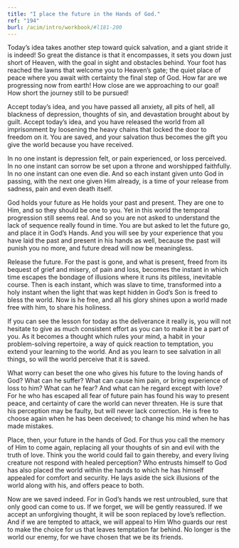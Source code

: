 ```yaml
---
title: "I place the future in the Hands of God."
ref: "194"
burl: /acim/intro/workbook/#l181-200
---
```


Today’s idea takes another step toward quick salvation, and a giant
stride it is indeed! So great the distance is that it encompasses, it
sets you down just short of Heaven, with the goal in sight and obstacles
behind. Your foot has reached the lawns that welcome you to Heaven’s
gate; the quiet place of peace where you await with certainty the final
step of God. How far are we progressing now from earth! How close are we
approaching to our goal! How short the journey still to be pursued!

Accept today’s idea, and you have passed all anxiety, all pits of hell,
all blackness of depression, thoughts of sin, and devastation brought
about by guilt. Accept today’s idea, and you have released the world
from all imprisonment by loosening the heavy chains that locked the door
to freedom on it. You are saved, and your salvation thus becomes the
gift you give the world because you have received.

In no one instant is depression felt, or pain experienced, or loss
perceived. In no one instant can sorrow be set upon a throne and
worshipped faithfully. In no one instant can one even die. And so each
instant given unto God in passing, with the next one given Him already,
is a time of your release from sadness, pain and even death itself.

God holds your future as He holds your past and present. They are one to
Him, and so they should be one to you. Yet in this world the temporal
progression still seems real. And so you are not asked to understand the
lack of sequence really found in time. You are but asked to let the
future go, and place it in God’s Hands. And you will see by your
experience that you have laid the past and present in his hands as well,
because the past will punish you no more, and future dread will now be
meaningless.

Release the future. For the past is gone, and what is present, freed
from its bequest of grief and misery, of pain and loss, becomes the
instant in which time escapes the bondage of illusions where it runs its
pitiless, inevitable course. Then is each instant, which was slave to
time, transformed into a holy instant when the light that was kept
hidden in God’s Son is freed to bless the world. Now is he free, and all
his glory shines upon a world made free with him, to share his holiness.

If you can see the lesson for today as the deliverance it really is, you
will not hesitate to give as much consistent effort as you can to make
it be a part of you. As it becomes a thought which rules your mind, a
habit in your problem-solving repertoire, a way of quick reaction to
temptation, you extend your learning to the world. And as you learn to
see salvation in all things, so will the world perceive that it is
saved.

What worry can beset the one who gives his future to the loving hands of
God? What can he suffer? What can cause him pain, or bring experience of
loss to him? What can he fear? And what can he regard except with love?
For he who has escaped all fear of future pain has found his way to
present peace, and certainty of care the world can never threaten. He is
sure that his perception may be faulty, but will never lack correction.
He is free to choose again when he has been deceived; to change his mind
when he has made mistakes.

Place, then, your future in the hands of God. For thus you call the
memory of Him to come again, replacing all your thoughts of sin and evil
with the truth of love. Think you the world could fail to gain thereby,
and every living creature not respond with healed perception? Who
entrusts himself to God has also placed the world within the hands to
which he has himself appealed for comfort and security. He lays aside
the sick illusions of the world along with his, and offers peace to
both.

Now are we saved indeed. For in God’s hands we rest untroubled, sure
that only good can come to us. If we forget, we will be gently
reassured. If we accept an unforgiving thought, it will be soon replaced
by love’s reflection. And if we are tempted to attack, we will appeal to
Him Who guards our rest to make the choice for us that leaves temptation
far behind. No longer is the world our enemy, for we have chosen that we
be its friends.

